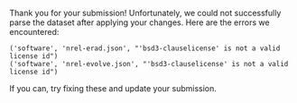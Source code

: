 Thank you for your submission! Unfortunately, we could not successfully parse the dataset after applying your changes. Here are the errors we encountered:

```
('software', 'nrel-erad.json', "'bsd3-clauselicense' is not a valid license id")
('software', 'nrel-evolve.json', "'bsd3-clauselicense' is not a valid license id")
```

If you can, try fixing these and update your submission.
